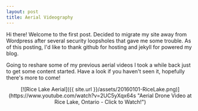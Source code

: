 ```yaml
---
layout: post
title: Aerial Videography
---
```


Hi there! Welcome to the first post. Decided to migrate my site away from Wordpress after several security loopsholes that gave me some trouble. As of this posting, I'd like to thank github for hosting and jekyll for powered my blog.

Going to reshare some of my previous aerial videos I took a while back just to get some content started. Have a look if you haven't seen it, hopefully there's more to come!

<p align="center">
[![Rice Lake Aerial]({{ site.url }}/assets/20160101-RiceLake.png)](https://www.youtube.com/watch?v=2UC5yXqx64s "Aerial Drone Video at Rice Lake, Ontario - Click to Watch!")
</p>
